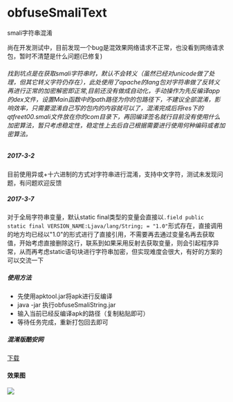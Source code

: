 # obfuseSmaliText
smali字符串混淆

尚在开发测试中，目前发现一个bug是混效果网络请求不正常，也没看到网络请求包，暂时不清楚是什么问题(已修复)

###### 找到坑点是在获取smali字符串时，默认不会转义（虽然已经对unicode做了处理，但其它转义字符仍存在），此处使用了apache的lang包对字符串做了反转义再进行正常的加密解密即正常,目前还没有做成自动化，手动操作为先反编译app的dex文件，设置Main函数中的path路径为你的包路径下，不建议全部混淆，影响效率，只需要混淆自己写的包内的内容就可以了，混淆完成后将res下的qtfreet00.smali文件放在你的com目录下，再回编译签名就行目前没有使用什么加密算法，暂只考虑稳定性，稳定性上去后自己根据需要进行使用何种编码或者加密算法。

##### 2017-3-2
目前使用异或+十六进制的方式对字符串进行混淆，支持中文字符，测试未发现问题，有问题欢迎反馈

##### 2017-3-7
对于全局字符串变量，默认static final类型的变量会直接以`.field public static final VERSION_NAME:Ljava/lang/String; = "1.0"`形式存在，直接调用的地方均已经以"1.0"的形式进行了直接引用，不需要再去通过变量名再去获取值，开始考虑直接删除这行，联系到如果采用反射去获取变量，则会引起程序异常，从而再考虑static语句块进行字符串加密，但实现难度会很大，有好的方案的可以交流一下

##### 使用方法
* 先使用apktool.jar将apk进行反编译
* java -jar 执行obfuseSmaliString.jar
* 输入当前已经反编译apk的路径（复制粘贴即可）
* 等待任务完成，重新打包回去即可
 
##### 混淆版酷安网
[下载](https://qtfreet.cn/com.coolapk.market_7_Mod.apk)

#### 效果图
![](http://p1.bpimg.com/567571/90927a8fd19786b1.png)

